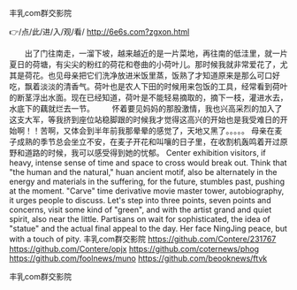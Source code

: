 
丰乳com群交影院




👉/点/此/进/入/观/看/ http://6e6s.com?zgxon.html




　　出了门往南走，一溜下坡，越来越近的是一片菜地，再往南的低洼里，就一片夏日的荷塘，有尖尖的粉红的荷花和卷曲的小荷叶儿。那时候我就非常爱花了，尤其是荷花。也见母亲把它们洗净放进米饭里蒸，饭熟了才知道原来是那么可口好吃，飘着淡淡的清香气。荷叶也是农人下田的时候用来包饭的工具，经常看到荷叶的断茎浮出水面。现在已经知道，荷叶是不能轻易摘取的，摘下一枝，灌进水去，水底下的藕就烂去一节。
　　怀着要见妈妈的那股激情，我也兴高采烈的加入了这支大军，等我挤到座位站稳脚跟的时候我才觉得这高兴的开始也是我受难日的开始啊！！苦啊，又体会到半年前我那晕晕的感觉了，天地又黑了。。。。。
母亲在麦子成熟的季节总会坐立不安，在麦子开花和叫嚷的日子里，在收割机轰鸣着开过原野和道路的时候，我可以感受得到她的忧郁。
Center exhibition visitors, if heavy, intense sense of time and space to cross would break out.
Think that "the human and the natural," huan ancient motif, also be alternately in the energy and materials in the suffering, for the future, stumbles past, pushing at the moment.
"Carve" time derivative movie master tower, autobiography, it urges people to discuss.
Let's step into three points, seven points and concerns, visit some kind of "green", and with the artist grand and quiet spirit, also near the little.
Partisans on wait for sophisticated, the idea of "statue" and the actual final appeal to the day.
Her face NingJing peace, but with a touch of pity.
丰乳com群交影院 https://github.com/Contere/231767
https://github.com/Contere/opjx
https://github.com/coternews/phog
https://github.com/foolnews/muno
https://github.com/beooknews/ftvk





丰乳com群交影院
